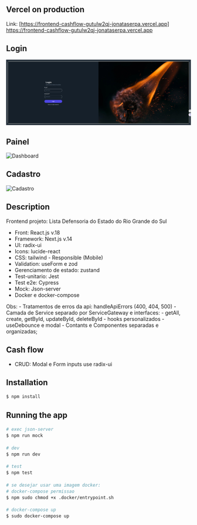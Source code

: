## Vercel on production

Link: [https://frontend-cashflow-gutulw2qj-jonataserpa.vercel.app] https://frontend-cashflow-gutulw2qj-jonataserpa.vercel.app

## Login 

![Login](https://raw.githubusercontent.com/jonataserpa/images/main/login-cashflow.png)

## Painel

![Dashboard](https://cdn.discordapp.com/attachments/1083115321935798314/1216731562389798912/image.png?ex=66017492&is=65eeff92&hm=1eda02ca9f89c0ce995fb97797934356bb7266c8ba776723a8cf43de0f068a7e&)

## Cadastro

![Cadastro](https://cdn.discordapp.com/attachments/1083115321935798314/1216731799661580369/image.png?ex=660174ca&is=65eeffca&hm=4fb74a6e505146a5d48c6081a8e5f36a4a3195c01ed5ad94171671d8f0bc19f9&)

## Description

Frontend projeto: Lista Defensoria do Estado do Rio Grande do Sul
- Front: React.js v.18
- Framework: Next.js v.14
- UI: radix-ui
- Icons: lucide-react
- CSS: tailwind - Responsible (Mobile)
- Validation: useForm e zod
- Gerenciamento de estado: zustand
- Test-unitario: Jest 
- Test e2e: Cypress
- Mock: Json-server
- Docker e docker-compose

Obs: - Tratamentos de erros da api: handleApiErrors (400, 404, 500)
     - Camada de Service separado por ServiceGateway e interfaces:
        - getAll, create, getById, updateById, deleteById
     - hooks personalizados
        - useDebounce e modal
     - Contants e Componentes separadas e organizadas;   

## Cash flow
 - CRUD: Modal e Form inputs use radix-ui 

## Installation

```bash
$ npm install
```

## Running the app

```bash
# exec json-server
$ npm run mock

# dev
$ npm run dev

# test
$ npm test

# se desejar usar uma imagem docker: 
# docker-compose permissao
$ npm sudo chmod +x .docker/entrypoint.sh

# docker-compose up
$ sudo docker-compose up

```

